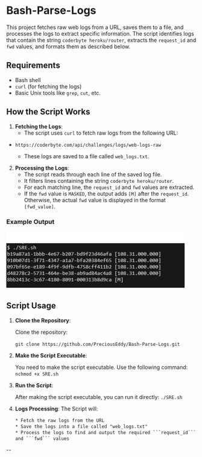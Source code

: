 # Bash-Parse-Logs

This project fetches raw web logs from a URL, saves them to a file, and processes the logs to extract specific information. The script identifies logs that contain the string `coderbyte heroku/router`, extracts the `request_id` and `fwd` values, and formats them as described below.

## Requirements

- Bash shell
- `curl` (for fetching the logs)
- Basic Unix tools like `grep`, `cut`, etc.

## How the Script Works

1. **Fetching the Logs**:
   - The script uses `curl` to fetch raw logs from the following URL:
 - 
     ```https://coderbyte.com/api/challenges/logs/web-logs-raw ```

   - These logs are saved to a file called `web_logs.txt`.

2. **Processing the Logs**:
   - The script reads through each line of the saved log file.
   - It filters lines containing the string `coderbyte heroku/router`.
   - For each matching line, the `request_id` and `fwd` values are extracted.
   - If the `fwd` value is `MASKED`, the output adds `[M]` after the `request_id`. Otherwise, the actual `fwd` value is displayed in the format `[fwd_value]`.

### Example Output

![Terminal Output](https://github.com/PreciousEddy/Bash-Parse-Logs/blob/main/Picture/Terminal%20Output.png)

## Script Usage

1. **Clone the Repository**:

   Clone the repository:

   ```git clone https://github.com/PreciousEddy/Bash-Parse-Logs.git```

2. **Make the Script Executable**:

   You need to make the script executable. Use the following command:
   ```nchmod +x SRE.sh ```

3. **Run the Script**:

    After making the script executable, you can run it directly:
    ```./SRE.sh```

4. **Logs Processing**:
      The Script will:

       * Fetch the raw logs from the URL
       * Save the logs into a file called "web_logs.txt"
       * Process the logs to find and output the required ```request_id``` and ```fwd``` values

--